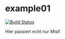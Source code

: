 # example01
[![Build Status](http://vm002.hufsm.com/job/Tobias_Test/job/example01/badge/icon)](http://vm002.hufsm.com/job/Tobias_Test/job/example01/)

Hier passiert echt nur Mist!